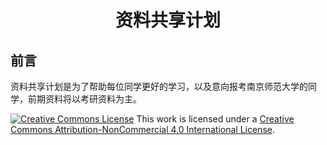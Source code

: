 # <center>资料共享计划<center>

## 前言

资料共享计划是为了帮助每位同学更好的学习，以及意向报考南京师范大学的同学，前期资料将以考研资料为主。


[![Creative Commons License](https://i.creativecommons.org/l/by-nc/4.0/88x31.png)](http://creativecommons.org/licenses/by-nc/4.0/)
This work is licensed under a [Creative Commons Attribution-NonCommercial 4.0 International License](http://creativecommons.org/licenses/by-nc/4.0/).
